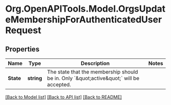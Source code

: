 # Org.OpenAPITools.Model.OrgsUpdateMembershipForAuthenticatedUserRequest

## Properties

Name | Type | Description | Notes
------------ | ------------- | ------------- | -------------
**State** | **string** | The state that the membership should be in. Only &#x60;\&quot;active\&quot;&#x60; will be accepted. | 

[[Back to Model list]](../README.md#documentation-for-models) [[Back to API list]](../README.md#documentation-for-api-endpoints) [[Back to README]](../README.md)

